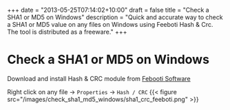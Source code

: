 +++
date = "2013-05-25T07:14:02+10:00"
draft = false
title = "Check a SHA1 or MD5 on Windows"
description = "Quick and accurate way to check a SHA1 or MD5 value on any files on Windows using Feeboti Hash & Crc. The tool is distributed as a freeware."
+++

# Check a SHA1 or MD5 on Windows

Download and install Hash & CRC module from [Febooti Software](http://www.febooti.com/products/filetweak/members/hash-and-crc/)

Right click on any file -> `Properties` -> `Hash / CRC`
{{< figure src="/images/check_sha1_md5_windows/sha1_crc_feeboti.png" >}}